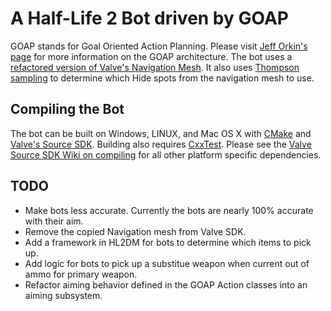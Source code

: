 # A Half-Life 2 Bot driven by GOAP #

GOAP stands for Goal Oriented Action Planning.  Please visit [Jeff Orkin's page](http://alumni.media.mit.edu/~jorkin/goap.html) for more information on the GOAP architecture.  The bot uses a [refactored version of Valve's Navigation Mesh](taiyungwang/valve_source_plugin_navmesh).  It also uses [Thompson sampling](https://en.wikipedia.org/wiki/Thompson_sampling) to determine which Hide spots from the navigation mesh to use. 

## Compiling the Bot ##
The bot can be built  on Windows, LINUX, and Mac OS X with [CMake](https://cmake.org/) and [Valve's Source SDK](alliedmodders/hl2sdk). Building also requires [CxxTest](https://cxxtest.com/). Please see the [Valve Source SDK Wiki on compiling](https://developer.valvesoftware.com/wiki/Source_SDK_2013) for all other platform specific dependencies.  

## TODO ##
* Make bots less accurate.  Currently the bots are nearly 100% accurate with their aim.  
* Remove the copied Navigation mesh from Valve SDK.
* Add a framework in HL2DM for bots to determine which items to pick up.
* Add logic for bots to pick up a substitue weapon when current out of ammo for primary weapon.
* Refactor aiming behavior defined in the GOAP Action classes into an aiming subsystem.

